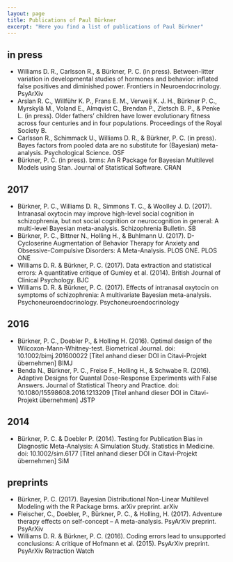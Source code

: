 ```yaml
---
layout: page
title: Publications of Paul Bürkner
excerpt: "Here you find a list of publications of Paul Bürkner"
---
```


## in press
* Williams D. R., Carlsson R., & Bürkner, P. C. (in press). Between-litter variation in developmental studies of hormones and behavior: inflated false positives and diminished power. Frontiers in Neuroendocrinology. PsyArXiv
* Arslan R. C., Willführ K. P., Frans E. M., Verweij K. J. H., Bürkner P. C., Myrskylä M., Voland E., Almqvist C., Brendan P., Zietsch B. P., & Penke L. (in press). Older fathers’ children have lower evolutionary fitness across four centuries and in four populations. Proceedings of the Royal Society B.
* Carlsson R., Schimmack U., Williams D. R., & Bürkner, P. C. (in press). Bayes factors from pooled data are no substitute for (Bayesian) meta-analysis. Psychological Science. OSF
* Bürkner, P. C. (in press). brms: An R Package for Bayesian Multilevel Models using Stan. Journal of Statistical Software. CRAN

## 2017
* Bürkner, P. C., Williams D. R., Simmons T. C., & Woolley J. D. (2017). Intranasal oxytocin may improve high-level social cognition in schizophrenia, but not social cognition or neurocognition in general: A multi-level Bayesian meta-analysis. Schizophrenia Bulletin. SB
* Bürkner, P. C., Bittner N., Holling H., & Buhlmann U. (2017). D-Cycloserine Augmentation of Behavior Therapy for Anxiety and Obsessive-Compulsive Disorders: A Meta-Analysis. PLOS ONE. PLOS ONE
* Williams D. R. & Bürkner, P. C. (2017). Data extraction and statistical errors: A quantitative critique of Gumley et al. (2014). British Journal of Clinical Psychology. BJC
* Williams D. R. & Bürkner, P. C. (2017). Effects of intranasal oxytocin on symptoms of schizophrenia: A multivariate Bayesian meta-analysis. Psychoneuroendocrinology. Psychoneuroendocrinology

## 2016
* Bürkner, P. C., Doebler P., & Holling H. (2016). Optimal design of the Wilcoxon-Mann-Whitney-test. Biometrical Journal. doi: 10.1002/bimj.201600022 [Titel anhand dieser DOI in Citavi-Projekt übernehmen] BIMJ
* Benda N., Bürkner, P. C., Freise F., Holling H., & Schwabe R. (2016). Adaptive Designs for Quantal Dose-Response Experiments with False Answers. Journal of Statistical Theory and Practice. doi: 10.1080/15598608.2016.1213209 [Titel anhand dieser DOI in Citavi-Projekt übernehmen] JSTP

## 2014
* Bürkner, P. C. & Doebler P. (2014). Testing for Publication Bias in Diagnostic Meta-Analysis: A Simulation Study. Statistics in Medicine. doi: 10.1002/sim.6177 [Titel anhand dieser DOI in Citavi-Projekt übernehmen] SiM

## preprints

* Bürkner, P. C. (2017). Bayesian Distributional Non-Linear Multilevel Modeling with the R Package brms. arXiv preprint. arXiv
* Fleischer, C., Doebler, P., Bürkner, P. C., & Holling, H. (2017). Adventure therapy effects on self-concept – A meta-analysis. PsyArXiv preprint. PsyArXiv
* Williams D. R. & Bürkner, P. C. (2016). Coding errors lead to unsupported conclusions: A critique of Hofmann et al. (2015). PsyArXiv preprint. PsyArXiv Retraction Watch
